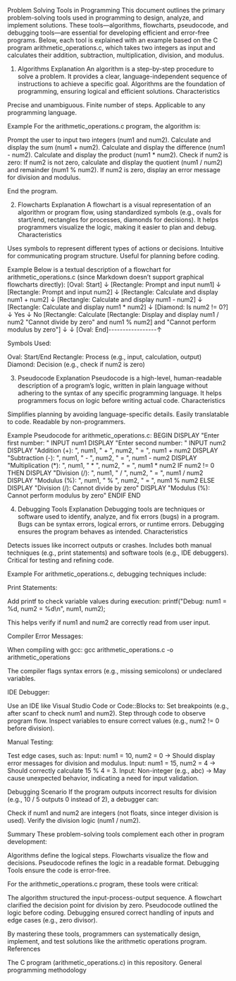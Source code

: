 Problem Solving Tools in Programming
This document outlines the primary problem-solving tools used in programming to design, analyze, and implement solutions. These tools—algorithms, flowcharts, pseudocode, and debugging tools—are essential for developing efficient and error-free programs. Below, each tool is explained with an example based on the C program arithmetic_operations.c, which takes two integers as input and calculates their addition, subtraction, multiplication, division, and modulus.
1. Algorithms
Explanation
An algorithm is a step-by-step procedure to solve a problem. It provides a clear, language-independent sequence of instructions to achieve a specific goal. Algorithms are the foundation of programming, ensuring logical and efficient solutions.
Characteristics

Precise and unambiguous.
Finite number of steps.
Applicable to any programming language.

Example
For the arithmetic_operations.c program, the algorithm is:

Prompt the user to input two integers (num1 and num2).
Calculate and display the sum (num1 + num2).
Calculate and display the difference (num1 - num2).
Calculate and display the product (num1 * num2).
Check if num2 is zero:
If num2 is not zero, calculate and display the quotient (num1 / num2) and remainder (num1 % num2).
If num2 is zero, display an error message for division and modulus.


End the program.

2. Flowcharts
Explanation
A flowchart is a visual representation of an algorithm or program flow, using standardized symbols (e.g., ovals for start/end, rectangles for processes, diamonds for decisions). It helps programmers visualize the logic, making it easier to plan and debug.
Characteristics

Uses symbols to represent different types of actions or decisions.
Intuitive for communicating program structure.
Useful for planning before coding.

Example
Below is a textual description of a flowchart for arithmetic_operations.c (since Markdown doesn’t support graphical flowcharts directly):
[Oval: Start]
   ↓
[Rectangle: Prompt and input num1]
   ↓
[Rectangle: Prompt and input num2]
   ↓
[Rectangle: Calculate and display num1 + num2]
   ↓
[Rectangle: Calculate and display num1 - num2]
   ↓
[Rectangle: Calculate and display num1 * num2]
   ↓
[Diamond: Is num2 != 0?]
   ↓ Yes                    ↓ No
[Rectangle: Calculate      [Rectangle: Display 
and display num1 / num2    "Cannot divide by zero" 
and num1 % num2]           and "Cannot perform modulus by zero"]
   ↓                          ↓
[Oval: End]-----------------↑

Symbols Used:

Oval: Start/End
Rectangle: Process (e.g., input, calculation, output)
Diamond: Decision (e.g., check if num2 is zero)

3. Pseudocode
Explanation
Pseudocode is a high-level, human-readable description of a program’s logic, written in plain language without adhering to the syntax of any specific programming language. It helps programmers focus on logic before writing actual code.
Characteristics

Simplifies planning by avoiding language-specific details.
Easily translatable to code.
Readable by non-programmers.

Example
Pseudocode for arithmetic_operations.c:
BEGIN
  DISPLAY "Enter first number: "
  INPUT num1
  DISPLAY "Enter second number: "
  INPUT num2
  DISPLAY "Addition (+): ", num1, " + ", num2, " = ", num1 + num2
  DISPLAY "Subtraction (-): ", num1, " - ", num2, " = ", num1 - num2
  DISPLAY "Multiplication (*): ", num1, " * ", num2, " = ", num1 * num2
  IF num2 != 0 THEN
    DISPLAY "Division (/): ", num1, " / ", num2, " = ", num1 / num2
    DISPLAY "Modulus (%): ", num1, " % ", num2, " = ", num1 % num2
  ELSE
    DISPLAY "Division (/): Cannot divide by zero"
    DISPLAY "Modulus (%): Cannot perform modulus by zero"
  ENDIF
END

4. Debugging Tools
Explanation
Debugging tools are techniques or software used to identify, analyze, and fix errors (bugs) in a program. Bugs can be syntax errors, logical errors, or runtime errors. Debugging ensures the program behaves as intended.
Characteristics

Detects issues like incorrect outputs or crashes.
Includes both manual techniques (e.g., print statements) and software tools (e.g., IDE debuggers).
Critical for testing and refining code.

Example
For arithmetic_operations.c, debugging techniques include:

Print Statements:

Add printf to check variable values during execution:
printf("Debug: num1 = %d, num2 = %d\n", num1, num2);

This helps verify if num1 and num2 are correctly read from user input.



Compiler Error Messages:

When compiling with gcc:
gcc arithmetic_operations.c -o arithmetic_operations

The compiler flags syntax errors (e.g., missing semicolons) or undeclared variables.



IDE Debugger:

Use an IDE like Visual Studio Code or Code::Blocks to:
Set breakpoints (e.g., after scanf to check num1 and num2).
Step through code to observe program flow.
Inspect variables to ensure correct values (e.g., num2 != 0 before division).




Manual Testing:

Test edge cases, such as:
Input: num1 = 10, num2 = 0 → Should display error messages for division and modulus.
Input: num1 = 15, num2 = 4 → Should correctly calculate 15 % 4 = 3.
Input: Non-integer (e.g., abc) → May cause unexpected behavior, indicating a need for input validation.





Debugging Scenario
If the program outputs incorrect results for division (e.g., 10 / 5 outputs 0 instead of 2), a debugger can:

Check if num1 and num2 are integers (not floats, since integer division is used).
Verify the division logic (num1 / num2).

Summary
These problem-solving tools complement each other in program development:

Algorithms define the logical steps.
Flowcharts visualize the flow and decisions.
Pseudocode refines the logic in a readable format.
Debugging Tools ensure the code is error-free.

For the arithmetic_operations.c program, these tools were critical:

The algorithm structured the input-process-output sequence.
A flowchart clarified the decision point for division by zero.
Pseudocode outlined the logic before coding.
Debugging ensured correct handling of inputs and edge cases (e.g., zero divisor).

By mastering these tools, programmers can systematically design, implement, and test solutions like the arithmetic operations program.
References

The C program (arithmetic_operations.c) in this repository.
General programming methodology 

